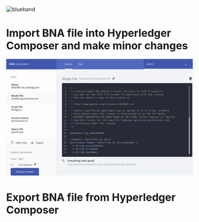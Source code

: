 <img src="https://farm5.staticflickr.com/4503/37148677233_71edc5a37b_o.png" width="1041" height="53" alt="blueband">

# Import BNA file into Hyperledger Composer and make minor changes

<img src="BNAfile.png">

# Export BNA file from Hyperledger Composer
